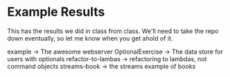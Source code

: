 # Example Results

This has the results we did in class from class. We'll need to take the repo down eventually, so let me know when you get ahold of it.

example -> The awesome webserver
OptionalExercise -> The data store for users with optionals
refactor-to-lambas -> refactoring to lambdas, not command objects
streams-book -> the streams example of books

